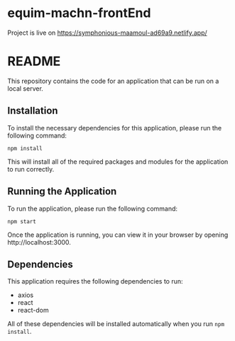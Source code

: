 # equim-machn-frontEnd

Project is live on https://symphonious-maamoul-ad69a9.netlify.app/


# README

This repository contains the code for an application that can be run on a local server. 

## Installation

To install the necessary dependencies for this application, please run the following command:

```
npm install
```

This will install all of the required packages and modules for the application to run correctly.

## Running the Application

To run the application, please run the following command:

```
npm start
```

Once the application is running, you can view it in your browser by opening http://localhost:3000. 

## Dependencies

This application requires the following dependencies to run:

- axios
- react
- react-dom

All of these dependencies will be installed automatically when you run `npm install`.
